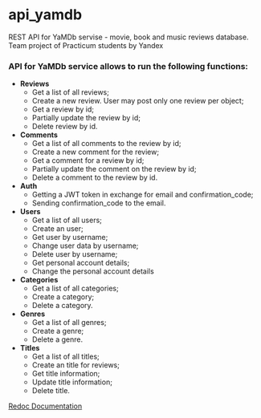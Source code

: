 # api_yamdb

<p> REST API for YaMDb servise - movie, book and music reviews database. Team project of Practicum students by Yandex </p>

<h3>API for YaMDb service allows to run the following functions:</h3>

<ul>
    <li><b>Reviews</b>
        <ul>
            <li>Get a list of all reviews;</li>
            <li>Create a new review. User may post only one review per object;</li>
            <li>Get a review by id;</li>
            <li>Partially update the review by id;</li>
            <li>Delete review by id.</li>
        </ul>
    </li>
    <li><b>Comments</b>
        <ul>
            <li>Get a list of all comments to the review by id;</li>
            <li>Create a new comment for the review;</li>
            <li>Get a comment for a review by id;</li>
            <li>Partially update the comment on the review by id;</li>
            <li>Delete a comment to the review by id.</li>
        </ul>
    </li>
    <li><b>Auth</b>
        <ul>
            <li>Getting a JWT token in exchange for email and confirmation_code;</li>
            <li>Sending confirmation_code to the email.</li>
        </ul>
    </li>    
    <li><b>Users</b>
        <ul>
            <li>Get a list of all users;</li>
            <li>Create an user;</li>
            <li>Get user by username;</li>
            <li>Change user data by username;</li>
            <li>Delete user by username;</li>
            <li>Get personal account details;</li>
            <li>Change the personal account details</li>
        </ul>
    </li>
    <li><b>Categories</b>
        <ul>
            <li>Get a list of all categories;</li>
            <li>Create a category;</li>
            <li>Delete a category.</li>
        </ul>
    </li>
    <li><b>Genres</b>
        <ul>
            <li>Get a list of all genres;</li>
            <li>Create a genre;</li>
            <li>Delete a genre.</li>
        </ul>
    </li>
    <li><b>Titles</b>
        <ul>
            <li>Get a list of all titles;</li>
            <li>Create an title for reviews;</li>
            <li>Get title information;</li>
            <li>Update title information;</li>
            <li>Delete title.</li>
        </ul>
    </li>
</ul>


<p><a href="">Redoc Documentation</a></p>
